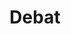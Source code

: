---
title: "Debat"
draft: false
# page title background image
bg_image: "images/backgrounds/pexels-pixabay-415722.jpg"
# meta description
description : "Lorem ipsum dolor sit amet, consectetur adipisicing elit, sed do eiusmod tempor incididunt ut labore. dolore magna aliqua. Ut enim ad minim veniam, quis nostrud."
---